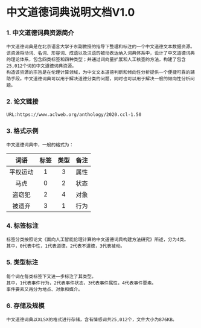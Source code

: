 # 中文道德词典说明文档V1.0
### 1. 中文道德词典资源简介
    中文道德词典是在北京语言大学于东副教授的指导下整理和标注的一个中文道德文本数据资源。  
    该资源将动词、名词、形容词、成语以及汉语的被动表达纳入词典体系中，设计了中文道德词典的理论体系，包含四类标签和四种类型；并通过词向量扩展和人工核查的方法，构建了包含25,012个词的中文道德词典资源。  
    构造该资源的宗旨是在伦理计算领域，为中文文本道德判断和倾向性分析提供一个便捷可靠的辅助手段。中文道德词典可以用于解决道德分类的问题，同时也可以用于解决一般的倾向性分析问题。  
### 2. 论文链接  
    URL:https://www.aclweb.org/anthology/2020.ccl-1.50
### 3. 格式示例
    中文道德词典中，一般的格式为：

| 词语 | 标签 | 类型 | 备注 |
|:-------:|:----:|:----:|:----:|
| 平权运动 | 1 | 3 | 属性 |
| 马虎 | 0 | 2 | 状态 |
| 盗窃犯 | 2 | 4 | 对象 |
| 被遗弃 | 3 | 1 | 行为 |

### 4. 标签标注
    标签分类按照论文《面向人工智能伦理计算的中文道德词典构建方法研究》所述，分为4类。
    其中，0代表中性，1代表道德，2代表不道德，3代表被动。
### 5. 类型标注
    每个词在每类标签下又进一步标注了其类型。
    其中，1代表事件行为，2代表事件状态，3代表事件属性，4代表事件要素。
    事件要素又再分为地点、对象和媒介。
### 6. 存储及规模
    中文道德词典以XLSX的格式进行存储，含有情感词共25,012个，文件大小为876KB。
